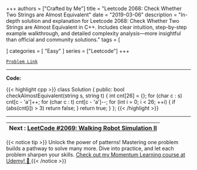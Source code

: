 
+++
authors = ["Crafted by Me"]
title = "Leetcode 2068: Check Whether Two Strings are Almost Equivalent"
date = "2019-03-06"
description = "In-depth solution and explanation for Leetcode 2068: Check Whether Two Strings are Almost Equivalent in C++. Includes clear intuition, step-by-step example walkthrough, and detailed complexity analysis—more insightful than official and community solutions."
tags = [
    
]
categories = [
    "Easy"
]
series = ["Leetcode"]
+++



[`Problem Link`](https://leetcode.com/problems/check-whether-two-strings-are-almost-equivalent/description/)

---

**Code:**

{{< highlight cpp >}}
class Solution {
public:
    bool checkAlmostEquivalent(string s, string t) {
        int cnt[26] = {};
        for (char c : s) cnt[c - 'a']++;
        for (char c : t) cnt[c - 'a']--;
        for (int i = 0; i < 26; ++i) {
            if (abs(cnt[i]) > 3) return false;
        }
        return true;
    }
};
{{< /highlight >}}


---

| Next : [LeetCode #2069: Walking Robot Simulation II](https://grid47.xyz/posts/leetcode_2069) |
| --- |
{{< notice tip >}}
Unlock the power of patterns! Mastering one problem builds a pathway to solve many more. Dive into practice, and let each problem sharpen your skills. [Check out my Momentum Learning course at Udemy! 🚀 ](https://www.udemy.com/course/algorithms-and-data-structures-in-cpp/)
{{< /notice >}}

